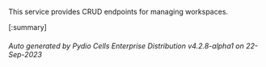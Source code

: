 






This service provides CRUD endpoints for managing workspaces.

[:summary]

###### Auto generated by Pydio Cells Enterprise Distribution v4.2.8-alpha1 on 22-Sep-2023
